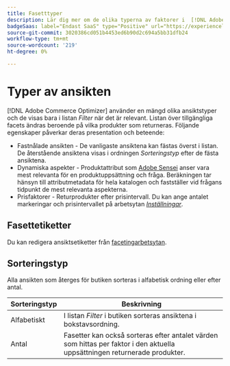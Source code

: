```yaml
---
title: Fasetttyper
description: Lär dig mer om de olika typerna av faktorer i  [!DNL Adobe Commerce Optimizer].
badgeSaas: label="Endast SaaS" type="Positive" url="https://experienceleague.adobe.com/sv/docs/commerce/user-guides/product-solutions" tooltip="Gäller endast Adobe Commerce as a Cloud Service- och Adobe Commerce Optimizer-projekt (SaaS-infrastruktur som hanteras av Adobe)."
source-git-commit: 3020386cd051b4453ed6b90d2c694a5bb31dfb24
workflow-type: tm+mt
source-wordcount: '219'
ht-degree: 0%

---
```


# Typer av ansikten

[!DNL Adobe Commerce Optimizer] använder en mängd olika ansiktstyper och de visas bara i listan *Filter* när det är relevant. Listan över tillgängliga facets ändras beroende på vilka produkter som returneras. Följande egenskaper påverkar deras presentation och beteende:

- Fastnålade ansikten - De vanligaste ansiktena kan fästas överst i listan. De återstående ansiktena visas i ordningen *Sorteringstyp* efter de fästa ansiktena.
- Dynamiska aspekter - Produktattribut som [Adobe Sensei](https://www.adobe.com/sensei.html) anser vara mest relevanta för en produktuppsättning och fråga. Beräkningen tar hänsyn till attributmetadata för hela katalogen och fastställer vid frågans tidpunkt de mest relevanta aspekterna.
- Prisfaktorer - Returprodukter efter prisintervall. Du kan ange antalet markeringar och prisintervallet på arbetsytan [*Inställningar*](../../settings.md).

## Fasettetiketter

Du kan redigera ansiktsetiketter från [facetingarbetsytan](workspace.md).

## Sorteringstyp

Alla ansikten som återges för butiken sorteras i alfabetisk ordning eller efter antal.

| Sorteringstyp | Beskrivning |
|--- |--- |
| Alfabetiskt | I listan *Filter* i butiken sorteras ansiktena i bokstavsordning. |
| Antal | Fasetter kan också sorteras efter antalet värden som hittas per faktor i den aktuella uppsättningen returnerade produkter. |
